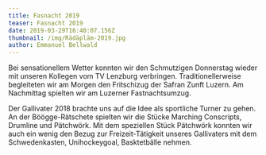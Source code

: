```yaml
---
title: Fasnacht 2019
teaser: Fasnacht 2019
date: 2019-03-29T16:40:07.156Z
thumbnail: /img/Rädäpläm-2019.jpg
author: Emmanuel Bellwald
---
```

Bei sensationellem Wetter konnten wir den Schmutzigen Donnerstag wieder mit unseren Kollegen vom TV Lenzburg verbringen. Traditionellerweise begleiteten wir am Morgen den Fritschizug der Safran Zunft Luzern. Am Nachmittag spielten wir am Luzerner Fastnachtsumzug.

Der Gallivater 2018 brachte uns auf die Idee als sportliche Turner zu gehen. An der Böögge-Rätschete spielten wir die Stücke Marching Conscripts, Drumline und Pätchwörk. Mit dem speziellen Stück Pätchwörk konnten wir auch ein wenig den Bezug zur Freizeit-Tätigkeit unseres Gallivaters mit dem Schwedenkasten, Unihockeygoal, Basktetbälle nehmen.
